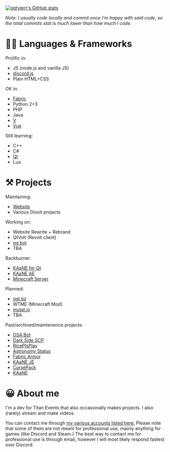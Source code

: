 [![ggtylerr's GitHub stats](https://github-readme-stats.vercel.app/api?username=ggtylerr&show_icons=true&bg_color=45,00DBFF,006BFF&title_color=FFFFFF&text_color=FFFFFF&icon_color=ADDDFF)](https://github.com/anuraghazra/github-readme-stats)

*Note: I usually code locally and commit once I'm happy with said code, so the total commits stat is much lower than how much I code.*

👩‍💻 Languages & Frameworks
==========
Prolific in:
* JS (node.js and vanilla JS)
* [discord.js](https://discord.js.org/)
* Plain HTML+CSS

OK in:
* [Fabric](https://fabricmc.net/)
* Python 2+3
* PHP
* Java
* [V](https://vlang.io/)
* [Vue](https://vuejs.org/)

Still learning:
* C++
* C#
* [Qt](https://www.qt.io/)
* Lua

⚒ Projects
=========
Maintaining:
* [Website](https://ggtylerr.dev)
* Various Divolt projects

Working on:
* Website Rewrite + Rebrand
* QtVolt (Revolt client)
* [gg bot](https://www.ggtylerr.dev/blog/07-04-2021)
* TBA

Backburner:
* [KAaNE for Qt](https://www.ggtylerr.dev/blog/01-01-2021)
* [KAaNE AE](https://play.google.com/store/apps/details?id=com.ggtylerr.kaane_ae&hl=en_US&gl=US)
* [Minecraft Server](https://ggt.bz/l/dmc)

Planned:
* [ggt.bz](https://ggt.bz)
* WTME (Minecraft Mod)
* [mutat.io](https://github.com/ggtylerr/mutat.io)
* TBA

Past/archived/maintenence projects:
* [DSA Bot](https://github.com/ggtylerr/DSA-Disc-Bot)
* [Dark Side SCP](https://github.com/ggtylerr/Dark-Side-SCP)
* [RicePlsPlay](https://github.com/ggtylerr/RicePlsPlay)
* [Astronomy Status](https://github.com/ggtylerr/Astronomy-Status)
* [Fabric Armor](https://github.com/ggtylerr/fabricarmor)
* [KAaNE JE](https://github.com/ggtylerr/KAaNE-JE-)
* [CursePack](https://github.com/ggtylerr/CursePack)
* [KAaNE](https://github.com/ggtylerr/KAaNE)

😀 About me
=====
I'm a dev for Titan Events that also occasionally makes projects. I also (rarely) stream and make videos.

You can contact me through [my various accounts listed here.](https://www.ggtylerr.dev/social) Please note that some of them are not meant for professional use, mainly anything for games (like Discord and Steam.) The best way to contact me for professional use is through email, however I will most likely respond fastest over Discord.
